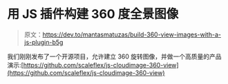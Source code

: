 # 用 JS 插件构建 360 度全景图像

> 原文：<https://dev.to/mantasmatuzas/build-360-view-images-with-a-js-plugin-b5g>

我们刚刚发布了一个开源项目，允许建立 360 旋转图像，并做一个高质量的产品演示:[https://github.com/scaleflex/js-cloudimage-360-view](https://github.com/scaleflex/js-cloudimage-360-view)